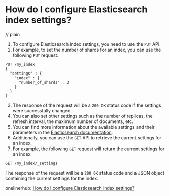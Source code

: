 # How do I configure Elasticsearch index settings?
// plain

1. To configure Elasticsearch index settings, you need to use the `PUT` API.
2. For example, to set the number of shards for an index, you can use the following `PUT` request:

```
PUT /my_index
{
  "settings" : {
    "index" : {
      "number_of_shards" : 3
    }
  }
}
```

3. The response of the request will be a `200 OK` status code if the settings were successfully changed.
4. You can also set other settings such as the number of replicas, the refresh interval, the maximum number of documents, etc.
5. You can find more information about the available settings and their parameters in the [Elasticsearch documentation](https://www.elastic.co/guide/en/elasticsearch/reference/current/index-modules.html).
6. Additionally, you can use the `GET` API to retrieve the current settings for an index.
7. For example, the following `GET` request will return the current settings for an index:

```
GET /my_index/_settings
```

The response of the request will be a `200 OK` status code and a JSON object containing the current settings for the index.

onelinerhub: [How do I configure Elasticsearch index settings?](https://onelinerhub.com/elasticsearch/how-do-i-configure-elasticsearch-index-settings)